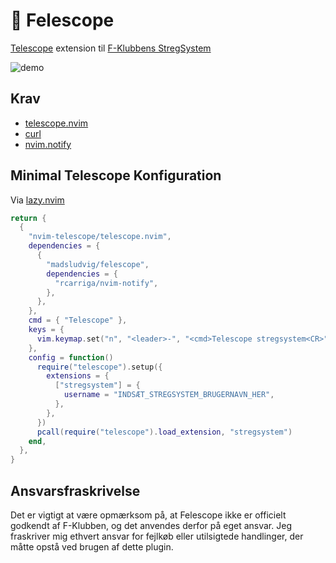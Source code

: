 
# 🔭 Felescope
[Telescope](https://github.com/nvim-telescope/telescope.nvim) extension til [F-Klubbens StregSystem](https://github.com/f-klubben/stregsystemet)

![demo](assets/demo.gif)
## Krav
- [telescope.nvim](https://github.com/nvim-telescope/telescope.nvim)
- [curl](https://curl.se/)
- [nvim.notify](https://github.com/rcarriga/nvim-notify)

## Minimal Telescope Konfiguration
Via [lazy.nvim](https://github.com/folke/lazy.nvim)

```lua
return {
  {
    "nvim-telescope/telescope.nvim",
    dependencies = {
      {
        "madsludvig/felescope",
        dependencies = {
          "rcarriga/nvim-notify",
        },
      },
    },
    cmd = { "Telescope" },
    keys = {
      vim.keymap.set("n", "<leader>-", "<cmd>Telescope stregsystem<CR>", { desc = "[-]StregSystem" }),
    },
    config = function()
      require("telescope").setup({
        extensions = {
          ["stregsystem"] = {
            username = "INDSÆT_STREGSYSTEM_BRUGERNAVN_HER",
          },
        },
      })
      pcall(require("telescope").load_extension, "stregsystem")
    end,
  },
}
```
## Ansvarsfraskrivelse
Det er vigtigt at være opmærksom på, at Felescope ikke er officielt godkendt af F-Klubben, og det anvendes derfor på eget ansvar.
Jeg fraskriver mig ethvert ansvar for fejlkøb eller utilsigtede handlinger, der måtte opstå ved brugen af dette plugin.